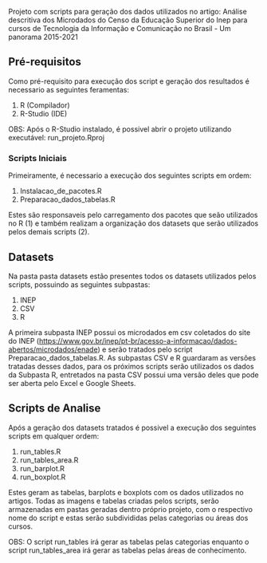 
Projeto com scripts para geração dos dados utilizados no artigo: 
Análise descritiva dos Microdados do Censo da Educação Superior do Inep para cursos de Tecnologia da Informação e Comunicação no Brasil - Um panorama 2015-2021

## Pré-requisitos

Como pré-requisito para execução dos script e geração dos resultados é necessario as seguintes feramentas:

1. R (Compilador)
2. R-Studio (IDE)

OBS: Após o R-Studio instalado, é possivel abrir o projeto utilizando executável: run_projeto.Rproj


### Scripts Iniciais

Primeiramente, é necessario a execução dos seguintes scripts em ordem:

1. Instalacao_de_pacotes.R
2. Preparacao_dados_tabelas.R

Estes são responsaveis pelo carregamento dos pacotes que seão utilizados no R (1) e também realizam a organização dos datasets que serão utilizados pelos demais scripts (2).

## Datasets

Na pasta pasta datasets estão presentes todos os datasets utilizados pelos scripts, possuindo as seguintes subpastas:

1. INEP
2. CSV
3. R

A primeira subpasta INEP possui os microdados em csv coletados do site do INEP (https://www.gov.br/inep/pt-br/acesso-a-informacao/dados-abertos/microdados/enade) e serão tratados pelo script Preparacao_dados_tabelas.R. 
As subpastas CSV e R guardaram as versões tratadas desses dados, para os próximos scripts serão utilizados os dados da Subpasta R, entretados na pasta CSV possui uma versão deles que pode ser aberta pelo Excel e Google Sheets.


## Scripts de Analise

Após a geração dos datasets tratados é possivel a execução dos seguintes scripts em qualquer ordem:

1. run_tables.R
2. run_tables_area.R
3. run_barplot.R
4. run_boxplot.R


Estes geram as tabelas, barplots e boxplots com os dados utilizados no artigos.  Todas as imagens e tabelas criadas pelos scripts, serão armazenadas em pastas geradas dentro próprio projeto, com o respectivo nome do script e estas serão subdivididas pelas categorias ou áreas dos cursos.

OBS: O script run_tables irá gerar as tabelas pelas categorias enquanto o script run_tables_area irá gerar as tabelas pelas áreas de conhecimento.
